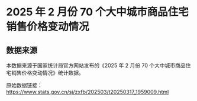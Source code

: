 # 2025 年 2 月份 70 个大中城市商品住宅销售价格变动情况

## 数据来源

本数据来源于国家统计局官方网站发布的《2025 年 2 月份 70 个大中城市商品住宅销售价格变动情况》统计数据。

原始数据链接：https://www.stats.gov.cn/sj/zxfb/202503/t20250317_1959009.html
